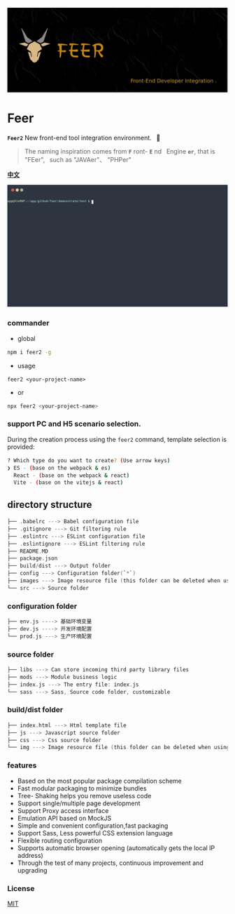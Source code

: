 <p>
	<img alt="Front-End Developer Integration." src="./static/logo2.jpg">
</p>

# Feer

**`Feer2`** New front-end tool integration environment. &ensp;🚀 

> The naming inspiration comes from **`F`** ront- **`E`** nd&ensp; Engine **`er`**, that is "FEer", &ensp;such as "JAVAer"、 "PHPer"

[**中文**](./README.md)

<p align='center'>
  <img src='./cli.svg' width='640' alt='yarn start'>
</p>

### commander

- global
```bash
npm i feer2 -g
```
- usage
```
feer2 <your-project-name>
```
- or
```bash
npx feer2 <your-project-name>
```

### support PC and H5 scenario selection.

During the creation process using the `feer2` command, 
template selection is provided:

```bash
? Which type do you want to create? (Use arrow keys)
❯ ES - (base on the webpack & es)
  React - (base on the webpack & react)
  Vite - (base on the vitejs & react)
```

## directory structure

```c
├── .babelrc ---> Babel configuration file
├── .gitignore ---> Git filtering rule
├── .eslintrc ---> ESLint configuration file
├── .eslintignore ---> ESLint filtering rule
├── README.MD
├── package.json
├── build/dist ---> Output folder
├── config ---> Configuration folder(`*`)
├── images ---> Image resource file (this folder can be deleted when using CDN)
└── src ---> Source folder
```

### configuration folder

```c
├── env.js ----> 基础环境变量
├── dev.js ----> 开发环境配置
└── prod.js ---> 生产环境配置
```

### source folder

```c
├── libs ---> Can store incoming third party library files
├── mods ---> Module business logic
├── index.js ---> The entry file: index.js
└── sass ---> Sass, Source code folder, customizable
```

### build/dist folder

```c
├── index.html ---> Html template file
├── js ---> Javascript source folder
├── css ---> Css source folder
└── img ---> Image resource file (this folder can be deleted when using CDN)
```


### features

* Based on the most popular package compilation scheme
* Fast modular packaging to minimize bundles
* Tree- Shaking helps you remove useless code
* Support single/multiple page development
* Support Proxy access interface
* Emulation API based on MockJS
* Simple and convenient configuration,fast packaging
* Support Sass, Less powerful CSS extension language
* Flexible routing configuration
* Supports automatic browser opening (automatically gets the local IP address)
* Through the test of many projects, continuous improvement and upgrading



### License

[MIT](./LICENSE)
 

